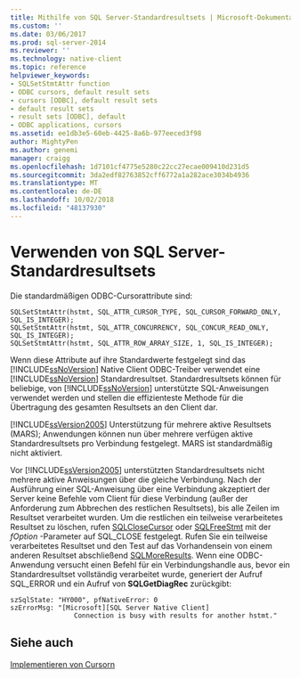 ```yaml
---
title: Mithilfe von SQL Server-Standardresultsets | Microsoft-Dokumentation
ms.custom: ''
ms.date: 03/06/2017
ms.prod: sql-server-2014
ms.reviewer: ''
ms.technology: native-client
ms.topic: reference
helpviewer_keywords:
- SQLSetStmtAttr function
- ODBC cursors, default result sets
- cursors [ODBC], default result sets
- default result sets
- result sets [ODBC], default
- ODBC applications, cursors
ms.assetid: ee1db3e5-60eb-4425-8a6b-977eeced3f98
author: MightyPen
ms.author: genemi
manager: craigg
ms.openlocfilehash: 1d7101cf4775e5280c22cc27ecae009410d231d5
ms.sourcegitcommit: 3da2edf82763852cff6772a1a282ace3034b4936
ms.translationtype: MT
ms.contentlocale: de-DE
ms.lasthandoff: 10/02/2018
ms.locfileid: "48137930"
---
```

# <a name="using-sql-server-default-result-sets"></a>Verwenden von SQL Server-Standardresultsets
  Die standardmäßigen ODBC-Cursorattribute sind:  
  
```  
SQLSetStmtAttr(hstmt, SQL_ATTR_CURSOR_TYPE, SQL_CURSOR_FORWARD_ONLY, SQL_IS_INTEGER);  
SQLSetStmtAttr(hstmt, SQL_ATTR_CONCURRENCY, SQL_CONCUR_READ_ONLY, SQL_IS_INTEGER);  
SQLSetStmtAttr(hstmt, SQL_ATTR_ROW_ARRAY_SIZE, 1, SQL_IS_INTEGER);  
```  
  
 Wenn diese Attribute auf ihre Standardwerte festgelegt sind das [!INCLUDE[ssNoVersion](../../../includes/ssnoversion-md.md)] Native Client ODBC-Treiber verwendet eine [!INCLUDE[ssNoVersion](../../../includes/ssnoversion-md.md)] Standardresultset. Standardresultsets können für beliebige, von [!INCLUDE[ssNoVersion](../../../includes/ssnoversion-md.md)] unterstützte SQL-Anweisungen verwendet werden und stellen die effizienteste Methode für die Übertragung des gesamten Resultsets an den Client dar.  
  
 [!INCLUDE[ssVersion2005](../../../includes/ssversion2005-md.md)] Unterstützung für mehrere aktive Resultsets (MARS); Anwendungen können nun über mehrere verfügen aktive Standardresultsets pro Verbindung festgelegt. MARS ist standardmäßig nicht aktiviert.  
  
 Vor [!INCLUDE[ssVersion2005](../../../includes/ssversion2005-md.md)] unterstützten Standardresultsets nicht mehrere aktive Anweisungen über die gleiche Verbindung. Nach der Ausführung einer SQL-Anweisung über eine Verbindung akzeptiert der Server keine Befehle vom Client für diese Verbindung (außer der Anforderung zum Abbrechen des restlichen Resultsets), bis alle Zeilen im Resultset verarbeitet wurden. Um die restlichen ein teilweise verarbeitetes Resultset zu löschen, rufen [SQLCloseCursor](../../native-client-odbc-api/sqlclosecursor.md) oder [SQLFreeStmt](../../native-client-odbc-api/sqlfreestmt.md) mit der *fOption* -Parameter auf SQL_CLOSE festgelegt. Rufen Sie ein teilweise verarbeitetes Resultset und den Test auf das Vorhandensein von einem anderen Resultset abschließend [SQLMoreResults](../../native-client-odbc-api/sqlmoreresults.md). Wenn eine ODBC-Anwendung versucht einen Befehl für ein Verbindungshandle aus, bevor ein Standardresultset vollständig verarbeitet wurde, generiert der Aufruf SQL_ERROR und ein Aufruf von **SQLGetDiagRec** zurückgibt:  
  
```  
szSqlState: "HY000", pfNativeError: 0  
szErrorMsg: "[Microsoft][SQL Server Native Client]  
                Connection is busy with results for another hstmt."  
```  
  
## <a name="see-also"></a>Siehe auch  
 [Implementieren von Cursorn](how-cursors-are-implemented.md)  
  
  
